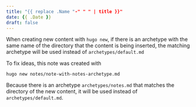 ```yaml
---
title: "{{ replace .Name "-" " " | title }}"
date: {{ .Date }}
draft: false
---
```


When creating new content with `hugo new`, if there is an archetype with the same name of the directory that the content is being inserted, the matching archetype will be used instead of `archetypes/default.md`

To fix ideas, this note was created with

```
hugo new notes/note-with-notes-archetype.md
```

Because there is an archetype `archetypes/notes.md` that matches the directory of the new content, it will be used instead of `archetypes/default.md`.
